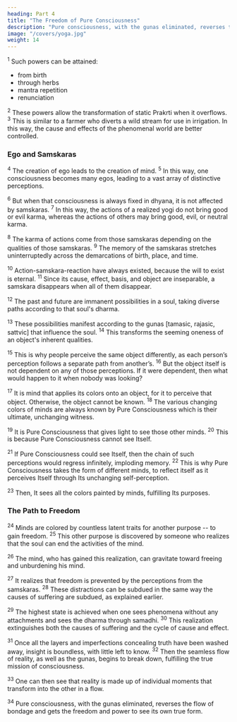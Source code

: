 ```yaml
---
heading: Part 4
title: "The Freedom of Pure Consciousness"
description: "Pure consciousness, with the gunas eliminated, reverses the flow of bondage and gets the freedom and power to see its own true form"
image: "/covers/yoga.jpg"
weight: 14
---
```



<sup>1</sup> Such powers can be attained:
- from birth
- through herbs
- mantra repetition
- renunciation
<!-- extreme  -->

<!-- 4.1 Psychic powers arise by birth, drugs, incantations, purificatory acts or concentrated insight. -->

<sup>2</sup> These powers allow the transformation of static Prakrti when it overflows. <sup>3</sup> This is similar to a farmer who diverts a wild stream for use in irrigation. In this way, the cause and effects of the phenomenal world are better controlled.

<!-- 4.2 Transformation into another state is by the directed flow of creative nature. -->


 

<!--  Static Prakrti

4.3 Creative nature is not moved into action by any incidental cause, but by the removal of obstacles, as in the case of a farmer clearing his field of stones for irrigation. -->


### Ego and Samskaras

<sup>4</sup> The creation of ego leads to the creation of mind. <sup>5</sup> In this way, one consciousness becomes many egos, leading to a vast array of distinctive perceptions.

<!-- 4.4 Created minds arise from egoism alone. -->

<sup>6</sup> But when that consciousness is always fixed in dhyana, it is not affected by samskaras. <sup>7</sup> In this way, the actions of a realized yogi do not bring good or evil karma, whereas the actions of others may bring good, evil, or neutral karma.

<sup>8</sup> The karma of actions come from those samskaras depending on the qualities of those samskaras. <sup>9</sup> The memory of the samskaras stretches uninterruptedly across the demarcations of birth, place, and time.  
<!-- From them proceed the development of the tendencies which bring about the fruition of actions. -->

<!-- Because the depth memory and its latent impressions are of a piece, their dynamic of cause and effect flows  -->

<sup>10</sup> Action-samskara-reaction have always existed, because the will to exist is eternal. <sup>11</sup> Since its cause, effect, basis, and object are inseparable, a samskara disappears when all of them disappear.

<sup>12</sup> The past and future are immanent possibilities in a soul, taking diverse paths according to that soul's dharma.

<!-- existing as different sectors in the same flow of experiential substances. -->

<sup>13</sup> These possibilities manifest according to the gunas [tamasic, rajasic, sattvic] that influence the soul. <sup>14</sup> This transforms the seeming oneness of an object's inherent qualities.

 

 <!-- shifts create a single reality made up of different Elements.  -->

 <!-- unifies  -->

<!-- transformations  The layers of reality 

transformations of the gunas tend to blur together, imbuing each new object of action with a quality of substantiality. -->

<sup>15</sup> This is why people perceive the same object differently, as each person’s perception follows a separate path from another’s. <sup>16</sup> But the object itself is not dependent on any of those perceptions. If it were dependent, then what would happen to it when nobody was looking?

<sup>17</sup> It is mind that applies its colors onto an object, for it to perceive that object. Otherwise, the object cannot be known. <sup>18</sup> The various changing colors of minds are always known by Pure Consciousness which is their ultimate, unchanging witness.

<sup>19</sup> It is Pure Consciousness that gives light to see those other minds. <sup>20</sup> This is because Pure Consciousness cannot see Itself.

 <!-- Furthermore, consciousness and its object cannot be perceived at once. -->

<sup>21</sup> If Pure Consciousness could see Itself, then the chain of such perceptions would regress infinitely, imploding memory. <sup>22</sup> This is why Pure Consciousness takes the form of different minds, to reflect itself as it perceives Itself through Its unchanging self-perception.

 <!-- Once consciousness is stilled, it reflects the unchanging pure awareness, and can  -->

<sup>23</sup> Then, It sees all the colors painted by minds, fulfilling Its purposes. 

<!--  can be colored by both pure awareness and the phenomenal world, thereby
fulfilling all its purposes. -->


### The Path to Freedom

<sup>24</sup> Minds are colored by countless latent traits for another purpose -- to gain freedom.  <sup>25</sup> This other purpose is discovered by someone who realizes that the soul can end the activities of the mind.

<!-- , like all compound phenomena, has another purpose - to serve awareness. -->

<!-- As soon as one can distinguish between consciousness and awareness, the ongoing construction of the self ceases. -->

<sup>26</sup> The mind, who has gained this realization, can gravitate toward freeing and unburdening his mind.

 <!-- - the fully integrated knowledge that pure awareness is independent from nature. -->

<sup>27</sup> It realizes that freedom is prevented by the perceptions from the samskaras. <sup>28</sup> These distractions can be subdued in the same way the causes of suffering are subdued, as explained earlier.

<!-- Any gaps in discriminating awareness allow distracting thoughts to emerge from samskaras. -->

<!-- were, by tracing them back to their origin, or through meditative absorption. -->

<sup>29</sup> The highest state is achieved when one sees phenomena without any attachments and sees the dharma through samadhi. <sup>30</sup> This realization extinguishes both the causes of suffering and the cycle of cause and effect.

<sup>31</sup> Once all the layers and imperfections concealing truth have been washed away, insight is boundless, with little left to know. <sup>32</sup> Then the seamless flow of reality, as well as the gunas, begins to break down, fulfilling the true mission of consciousness.

<sup>33</sup> One can then see that reality is made up of individual moments that transform into the other in a flow.

<!--  the flow is actually a series of discrete events, each corresponding to the merest
instant of time, in which one form becomes another. -->

<sup>34</sup> Pure consciousness, with the gunas eliminated, reverses the flow of bondage and gets the freedom and power to see its own true form.


<!-- Freedom is at hand when the fundamental qualities of nature, each of their transformations witnessed at the moment of its inception, are recognized as irrelevant to pure awareness; it stands alone, grounded in its very nature, 

the power to see its own  

of pure seeing. -->


<!-- 4.5 There being difference of interest, one mind is the director of many minds. -->

<!-- 4.6 Of these, the mind born of concentrated insight is free from the impressions. -->

<!-- 4.7 The impressions of unitive cognition are neither good nor bad. In the case of the others, there are three kinds of impressions. -->

<!-- 4.8 From them proceed the development of the tendencies which bring about the fruition of actions.

4.9 Because of the magnetic qualities of habitual mental patterns and memory, a relationship of cause and effect clings even though there may be a change of embodiment by class, space and time.

4.10 The desire to live is eternal, and the thought-clusters prompting a sense of identity are beginningless.

4.11 Being held together by cause and effect, substratum and object- the tendencies themselves disappear on the dissolution of these bases.

4.12 The past and the future exist in the object itself as form and expression, there being difference in the conditions of the properties.

4.13 Whether manifested or unmanifested they are of the nature of the attributes.

4.14 Things assume reality because of the unity maintained within that modification.

4.15 Even though the external object is the same, there is a difference of cognition in regard to the object because of the difference in mentality.

4.16 And if an object known only to a single mind were not cognized by that mind, would it then exist?

4.17 An object is known or not known by the mind, depending on whether or not the mind is colored by the object.

4.18 The mutations of awareness are always known on account of the changelessness of its Lord, the indweller.

4.19 Nor is the mind self-luminous, as it can be known.

4.20 It is not possible for the mind to be both the perceived and the perceiver simultaneously.

4.21 In the case of cognition of one mind by another, we would have to assume cognition of cognition, and there would be confusion of memories.

4.22 Consciousness appears to the mind itself as intellect when in that form in which it does not pass from place to place.

4.23 The mind is said to perceive when it reflects both the indweller (the knower) and the objects of perception (the known).

4.24 Though variegated by innumerable tendencies, the mind acts not for itself but for another, for the mind is of compound substance.

4.25 For one who sees the distinction, there is no further confusing of the mind with the self.

4.26 Then the awareness begins to discriminate, and gravitates towards liberation.

4.27 Distractions arise from habitual thought patterns when practice is intermittent.

4.28 The removal of the habitual thought patterns is similar to that of the afflictions already described.

4.29 To one who remains undistracted in even the highest intellection there comes the equalminded realization known as The Cloud of Virtue. This is a result of discriminative discernment.

4.30 From this there follows freedom from cause and effect and afflictions.

4.31 The infinity of knowledge available to such a mind freed of all obscuration and property makes the universe of sensory perception seem small.

4.32 Then the sequence of change in the three attributes comes to an end, for they have fulfilled their function.

4.33 The sequence of mutation occurs in every second, yet is comprehensible only at the end of a series.

4.34 When the attributes cease mutative association with awarenessness, they resolve into dormancy in Nature, and the indweller shines forth as pure consciousness. This is absolute freedom.

31

32 Then the seamless flow of reality, its transformations colored by the fundamental qualities, begins to
break down, fulfilling the true mission of consciousness.

33 One can see that the flow is actually a series of discrete events, each corresponding to the merest
instant of time, in which one form becomes another.

34 Freedom is at hand when the fundamental qualities of nature, each of their transformations witnessed
at the moment of its inception, are recognized as irrelevant to pure awareness; it stands alone,
grounded in its very nature, the power of pure seeing.
That is all. -->